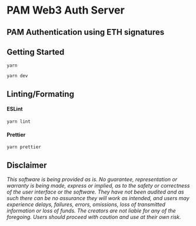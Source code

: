 # PAM Web3 Auth Server

## PAM Authentication using ETH signatures

## Getting Started

`yarn`

`yarn dev`

## Linting/Formating

#### ESLint

`yarn lint`

#### Prettier

`yarn prettier`

## Disclaimer

_This software is being provided as is. No guarantee, representation or warranty is being made, express or implied, as to the safety or correctness of the user interface or the software. They have not been audited and as such there can be no assurance they will work as intended, and users may experience delays, failures, errors, omissions, loss of transmitted information or loss of funds. The creators are not liable for any of the foregoing. Users should proceed with caution and use at their own risk._
